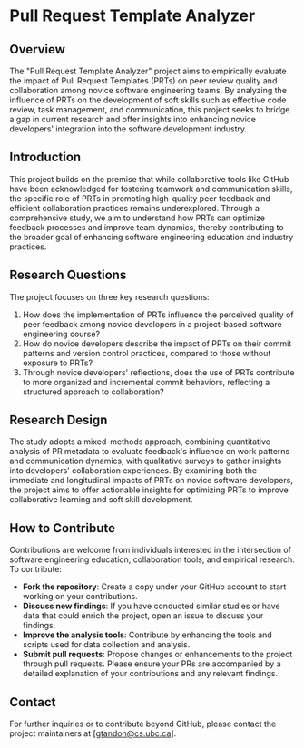 # Pull Request Template Analyzer

## Overview
The "Pull Request Template Analyzer" project aims to empirically evaluate the impact of Pull Request Templates (PRTs) on peer review quality and collaboration among novice software engineering teams. By analyzing the influence of PRTs on the development of soft skills such as effective code review, task management, and communication, this project seeks to bridge a gap in current research and offer insights into enhancing novice developers' integration into the software development industry.

## Introduction
This project builds on the premise that while collaborative tools like GitHub have been acknowledged for fostering teamwork and communication skills, the specific role of PRTs in promoting high-quality peer feedback and efficient collaboration practices remains underexplored. Through a comprehensive study, we aim to understand how PRTs can optimize feedback processes and improve team dynamics, thereby contributing to the broader goal of enhancing software engineering education and industry practices.

## Research Questions
The project focuses on three key research questions:
1. How does the implementation of PRTs influence the perceived quality of peer feedback among novice developers in a project-based software engineering course?
2. How do novice developers describe the impact of PRTs on their commit patterns and version control practices, compared to those without exposure to PRTs?
3. Through novice developers' reflections, does the use of PRTs contribute to more organized and incremental commit behaviors, reflecting a structured approach to collaboration?

## Research Design
The study adopts a mixed-methods approach, combining quantitative analysis of PR metadata to evaluate feedback's influence on work patterns and communication dynamics, with qualitative surveys to gather insights into developers' collaboration experiences. By examining both the immediate and longitudinal impacts of PRTs on novice software developers, the project aims to offer actionable insights for optimizing PRTs to improve collaborative learning and soft skill development.

## How to Contribute
Contributions are welcome from individuals interested in the intersection of software engineering education, collaboration tools, and empirical research. To contribute:
- **Fork the repository**: Create a copy under your GitHub account to start working on your contributions.
- **Discuss new findings**: If you have conducted similar studies or have data that could enrich the project, open an issue to discuss your findings.
- **Improve the analysis tools**: Contribute by enhancing the tools and scripts used for data collection and analysis.
- **Submit pull requests**: Propose changes or enhancements to the project through pull requests. Please ensure your PRs are accompanied by a detailed explanation of your contributions and any relevant findings.

## Contact
For further inquiries or to contribute beyond GitHub, please contact the project maintainers at [gtandon@cs.ubc.ca].
